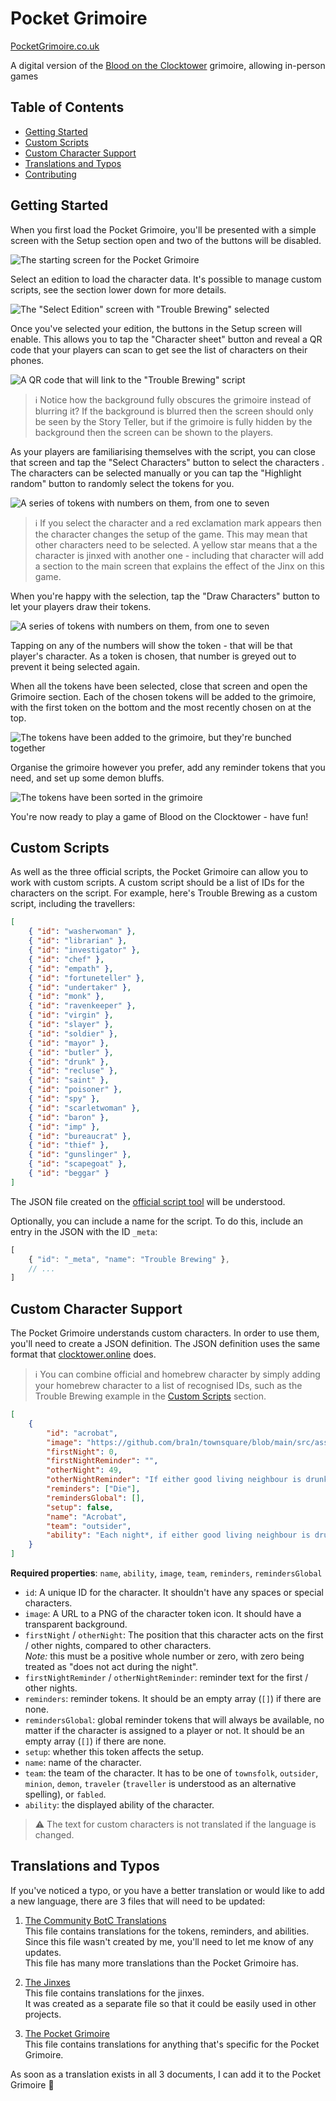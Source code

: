 # Pocket Grimoire

[PocketGrimoire.co.uk](https://www.pocketgrimoire.co.uk)

A digital version of the [Blood on the Clocktower](https://bloodontheclocktower.com) grimoire, allowing in-person games

## Table of Contents

- [Getting Started](#getting-started)
- [Custom Scripts](#custom-scripts)
- [Custom Character Support](#custom-character-support)
- [Translations and Typos](#translations-and-typos)
- [Contributing](CONTRIBUTING.md)

## Getting Started

When you first load the Pocket Grimoire, you'll be presented with a simple screen with the Setup section open and two of the buttons will be disabled.

![The starting screen for the Pocket Grimoire](https://raw.githubusercontent.com/Skateside/pocket-grimoire/main/assets/img/docs/starting-screen.jpg)

Select an edition to load the character data. It's possible to manage custom scripts, see the section lower down for more details.

![The "Select Edition" screen with "Trouble Brewing" selected](https://raw.githubusercontent.com/Skateside/pocket-grimoire/main/assets/img/docs/select-edition.jpg)

Once you've selected your edition, the buttons in the Setup screen will enable. This allows you to tap the "Character sheet" button and reveal a QR code that your players can scan to get see the list of characters on their phones.

![A QR code that will link to the "Trouble Brewing" script](https://raw.githubusercontent.com/Skateside/pocket-grimoire/main/assets/img/docs/qr-code.jpg)

> :information_source: Notice how the background fully obscures the grimoire instead of blurring it? If the background is blurred then the screen should only be seen by the Story Teller, but if the grimoire is fully hidden by the background then the screen can be shown to the players.

As your players are familiarising themselves with the script, you can close that screen and tap the "Select Characters" button to select the characters . The characters can be selected manually or you can tap the "Highlight random" button to randomly select the tokens for you.

![A series of tokens with numbers on them, from one to seven](https://raw.githubusercontent.com/Skateside/pocket-grimoire/main/assets/img/docs/select-characters.jpg)

> :information_source: If you select the character and a red exclamation mark appears then the character changes the setup of the game. This may mean that other characters need to be selected. A yellow star means that a the character is jinxed with another one - including that character will add a section to the main screen that explains the effect of the Jinx on this game.

When you're happy with the selection, tap the "Draw Characters" button to let your players draw their tokens.

![A series of tokens with numbers on them, from one to seven](https://raw.githubusercontent.com/Skateside/pocket-grimoire/main/assets/img/docs/select-numbers.jpg)

Tapping on any of the numbers will show the token - that will be that player's character. As a token is chosen, that number is greyed out to prevent it being selected again.

When all the tokens have been selected, close that screen and open the Grimoire section. Each of the chosen tokens will be added to the grimoire, with the first token on the bottom and the most recently chosen on at the top.

![The tokens have been added to the grimoire, but they're bunched together](https://raw.githubusercontent.com/Skateside/pocket-grimoire/main/assets/img/docs/tokens-added.jpg)

Organise the grimoire however you prefer, add any reminder tokens that you need, and set up some demon bluffs.

![The tokens have been sorted in the grimoire](https://raw.githubusercontent.com/Skateside/pocket-grimoire/main/assets/img/docs/game-ready.jpg)

You're now ready to play a game of Blood on the Clocktower - have fun!

## Custom Scripts

As well as the three official scripts, the Pocket Grimoire can allow you to work with custom scripts. A custom script should be a list of IDs for the characters on the script. For example, here's Trouble Brewing as a custom script, including the travellers:

```json
[
    { "id": "washerwoman" },
    { "id": "librarian" },
    { "id": "investigator" },
    { "id": "chef" },
    { "id": "empath" },
    { "id": "fortuneteller" },
    { "id": "undertaker" },
    { "id": "monk" },
    { "id": "ravenkeeper" },
    { "id": "virgin" },
    { "id": "slayer" },
    { "id": "soldier" },
    { "id": "mayor" },
    { "id": "butler" },
    { "id": "drunk" },
    { "id": "recluse" },
    { "id": "saint" },
    { "id": "poisoner" },
    { "id": "spy" },
    { "id": "scarletwoman" },
    { "id": "baron" },
    { "id": "imp" },
    { "id": "bureaucrat" },
    { "id": "thief" },
    { "id": "gunslinger" },
    { "id": "scapegoat" },
    { "id": "beggar" }
]
```

The JSON file created on the [official script tool](https://script.bloodontheclocktower.com/) will be understood.

Optionally, you can include a name for the script. To do this, include an entry in the JSON with the ID `_meta`:

```js
[
    { "id": "_meta", "name": "Trouble Brewing" },
    // ...
]
```

## Custom Character Support

The Pocket Grimoire understands custom characters. In order to use them, you'll need to create a JSON definition. The JSON definition uses the same format that [clocktower.online](https://clocktower.online/) does.

> :information_source: You can combine official and homebrew character by simply adding your homebrew character to a list of recognised IDs, such as the Trouble Brewing example in the [Custom Scripts](#custom-scripts) section.

```json
[
    {
        "id": "acrobat",
        "image": "https://github.com/bra1n/townsquare/blob/main/src/assets/icons/acrobat.png?raw=true",
        "firstNight": 0,
        "firstNightReminder": "",
        "otherNight": 49,
        "otherNightReminder": "If either good living neighbour is drunk or poisoned, the Acrobat dies.",
        "reminders": ["Die"],
        "remindersGlobal": [],
        "setup": false,
        "name": "Acrobat",
        "team": "outsider",
        "ability": "Each night*, if either good living neighbour is drunk or poisoned, you die."
    }
]
```

**Required properties**: `name`, `ability`, `image`, `team`, `reminders`, `remindersGlobal`

-   `id`: A unique ID for the character. It shouldn't have any spaces or special characters.
-   `image`: A URL to a PNG of the character token icon. It should have a transparent background.
-   `firstNight` / `otherNight`: The position that this character acts on the first / other nights, compared to other characters.
    <br>_Note:_ this must be a positive whole number or zero, with zero being treated as "does not act during the night".
-   `firstNightReminder` / `otherNightReminder`: reminder text for the first / other nights.
-   `reminders`: reminder tokens. It should be an empty array (`[]`) if there are none.
-   `remindersGlobal`: global reminder tokens that will always be available, no matter if the character is assigned to a player or not. It should be an empty array (`[]`) if there are none.
-   `setup`: whether this token affects the setup.
-   `name`: name of the character.
-   `team`: the team of the character. It has to be one of `townsfolk`, `outsider`, `minion`, `demon`, `traveler` (`traveller` is understood as an alternative spelling), or `fabled`.
-   `ability`: the displayed ability of the character.

> :warning: The text for custom characters is not translated if the language is changed.

## Translations and Typos

If you've noticed a typo, or you have a better translation or would like to add a new language, there are 3 files that will need to be updated:

1.  [The Community BotC Translations](https://docs.google.com/spreadsheets/d/1aAJdqSTafHnw01w-WZ94UPx1Me70Kz-EG1NFfBht2tA/edit#gid=923580658)
    <br>This file contains translations for the tokens, reminders, and abilities.
    <br>Since this file wasn't created by me, you'll need to let me know of any updates.
    <br>This file has many more translations than the Pocket Grimoire has.

2.  [The Jinxes](https://docs.google.com/spreadsheets/d/1EJQzuQNlzTvNzAOJEIldu0ILKNU3UhsgFr-TZnhxpVM/edit#gid=1649450121)
    <br>This file contains translations for the jinxes.
    <br>It was created as a separate file so that it could be easily used in other projects.

3.  [The Pocket Grimoire](https://docs.google.com/spreadsheets/d/1YjI3LcLnLbuONbjbniZTZa1BIT8MKBb8TuIprtmkjAw/edit#gid=19211044)
    <br>This file contains translations for anything that's specific for the Pocket Grimoire.

As soon as a translation exists in all 3 documents, I can add it to the Pocket Grimoire 🙂
